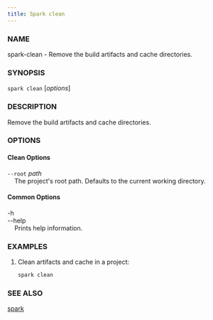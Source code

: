 ```yaml
---
title: Spark clean
---
```


### NAME

spark-clean - Remove the build artifacts and cache directories.

### SYNOPSIS

`spark clean` [*options*]

### DESCRIPTION

Remove the build artifacts and cache directories.

### OPTIONS

#### Clean Options

`--root` *path*  
&nbsp;&nbsp;&nbsp;&nbsp;The project's root path. Defaults to the current working directory.

#### Common Options

-h  
--help  
&nbsp;&nbsp;&nbsp;&nbsp;Prints help information.

### EXAMPLES

1. Clean artifacts and cache in a project:
   ```sh
   spark clean
   ```

### SEE ALSO

[spark](./spark.md)
